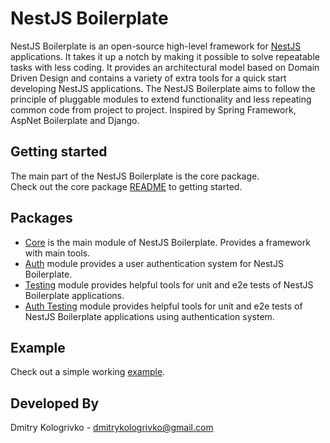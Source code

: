 # NestJS Boilerplate

NestJS Boilerplate is an open-source high-level framework for [NestJS](https://github.com/nestjs/nest) applications.
It takes it up a notch by making it possible to solve repeatable tasks with less coding. It provides an architectural 
model based on Domain Driven Design and contains a variety of extra tools for a quick start developing NestJS
applications. The NestJS Boilerplate aims to follow the principle of pluggable modules to extend functionality and
less repeating common code from project to project. Inspired by Spring Framework, AspNet Boilerplate and Django.

## Getting started

The main part of the NestJS Boilerplate is the core package.\
Check out the core package [README](/packages/core/README.md) to getting started.

## Packages

* [Core](/packages/core/README.md) is the main module of NestJS Boilerplate. Provides a framework with main tools.
* [Auth](/packages/auth/README.md) module provides a user authentication system for NestJS Boilerplate.
* [Testing](/packages/testing/README.md) module provides helpful tools for unit and e2e tests of NestJS Boilerplate
  applications.
* [Auth Testing](/packages/auth-testing/README.md) module provides helpful tools for unit and e2e tests of
  NestJS Boilerplate applications using authentication system.

## Example

Check out a simple working [example](/packages/example).

## Developed By

Dmitry Kologrivko - dmitrykologrivko@gmail.com